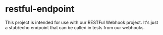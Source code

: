 # restful-endpoint
This project is intended for use with our RESTFul Webhook project. It's just a stub/echo endpoint that can be called in tests from our webhooks.
